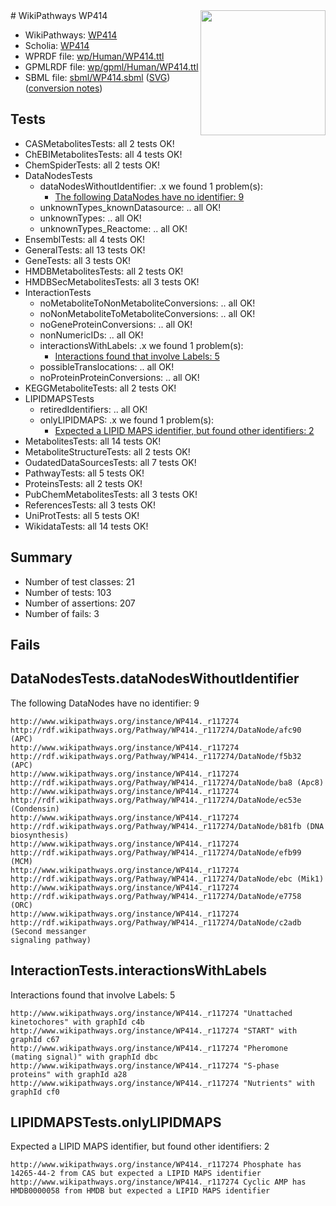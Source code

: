 <img style="float: right; width: 200px" src="../logo.png" />
# WikiPathways WP414

* WikiPathways: [WP414](https://identifiers.org/wikipathways:WP414)
* Scholia: [WP414](https://scholia.toolforge.org/wikipathways/WP414)
* WPRDF file: [wp/Human/WP414.ttl](../wp/Human/WP414.ttl)
* GPMLRDF file: [wp/gpml/Human/WP414.ttl](../wp/gpml/Human/WP414.ttl)
* SBML file: [sbml/WP414.sbml](../sbml/WP414.sbml) ([SVG](../sbml/WP414.svg)) ([conversion notes](../sbml/WP414.txt))

## Tests
* CASMetabolitesTests: all 2 tests OK!
* ChEBIMetabolitesTests: all 4 tests OK!
* ChemSpiderTests: all 2 tests OK!
* DataNodesTests
    * dataNodesWithoutIdentifier: .x we found 1 problem(s):
        * [The following DataNodes have no identifier: 9](#d2d32fa8)
    * unknownTypes_knownDatasource: .. all OK!
    * unknownTypes: .. all OK!
    * unknownTypes_Reactome: .. all OK!
* EnsemblTests: all 4 tests OK!
* GeneralTests: all 13 tests OK!
* GeneTests: all 3 tests OK!
* HMDBMetabolitesTests: all 2 tests OK!
* HMDBSecMetabolitesTests: all 3 tests OK!
* InteractionTests
    * noMetaboliteToNonMetaboliteConversions: .. all OK!
    * noNonMetaboliteToMetaboliteConversions: .. all OK!
    * noGeneProteinConversions: .. all OK!
    * nonNumericIDs: .. all OK!
    * interactionsWithLabels: .x we found 1 problem(s):
        * [Interactions found that involve Labels: 5](#630d267c)
    * possibleTranslocations: .. all OK!
    * noProteinProteinConversions: .. all OK!
* KEGGMetaboliteTests: all 2 tests OK!
* LIPIDMAPSTests
    * retiredIdentifiers: .. all OK!
    * onlyLIPIDMAPS: .x we found 1 problem(s):
        * [Expected a LIPID MAPS identifier, but found other identifiers: 2](#48cc60b9)
* MetabolitesTests: all 14 tests OK!
* MetaboliteStructureTests: all 2 tests OK!
* OudatedDataSourcesTests: all 7 tests OK!
* PathwayTests: all 5 tests OK!
* ProteinsTests: all 2 tests OK!
* PubChemMetabolitesTests: all 3 tests OK!
* ReferencesTests: all 3 tests OK!
* UniProtTests: all 5 tests OK!
* WikidataTests: all 14 tests OK!


## Summary

* Number of test classes: 21
* Number of tests: 103
* Number of assertions: 207
* Number of fails: 3

## Fails

<a name="d2d32fa8" />

## DataNodesTests.dataNodesWithoutIdentifier

The following DataNodes have no identifier: 9
```
http://www.wikipathways.org/instance/WP414._r117274 http://rdf.wikipathways.org/Pathway/WP414._r117274/DataNode/afc90 (APC)
http://www.wikipathways.org/instance/WP414._r117274 http://rdf.wikipathways.org/Pathway/WP414._r117274/DataNode/f5b32 (APC)
http://www.wikipathways.org/instance/WP414._r117274 http://rdf.wikipathways.org/Pathway/WP414._r117274/DataNode/ba8 (Apc8)
http://www.wikipathways.org/instance/WP414._r117274 http://rdf.wikipathways.org/Pathway/WP414._r117274/DataNode/ec53e (Condensin)
http://www.wikipathways.org/instance/WP414._r117274 http://rdf.wikipathways.org/Pathway/WP414._r117274/DataNode/b81fb (DNA biosynthesis)
http://www.wikipathways.org/instance/WP414._r117274 http://rdf.wikipathways.org/Pathway/WP414._r117274/DataNode/efb99 (MCM)
http://www.wikipathways.org/instance/WP414._r117274 http://rdf.wikipathways.org/Pathway/WP414._r117274/DataNode/ebc (Mik1)
http://www.wikipathways.org/instance/WP414._r117274 http://rdf.wikipathways.org/Pathway/WP414._r117274/DataNode/e7758 (ORC)
http://www.wikipathways.org/instance/WP414._r117274 http://rdf.wikipathways.org/Pathway/WP414._r117274/DataNode/c2adb (Second messanger 
signaling pathway)
```

<a name="630d267c" />

## InteractionTests.interactionsWithLabels

Interactions found that involve Labels: 5
```
http://www.wikipathways.org/instance/WP414._r117274 "Unattached kinetochores" with graphId c4b
http://www.wikipathways.org/instance/WP414._r117274 "START" with graphId c67
http://www.wikipathways.org/instance/WP414._r117274 "Pheromone
(mating signal)" with graphId dbc
http://www.wikipathways.org/instance/WP414._r117274 "S-phase
proteins" with graphId a28
http://www.wikipathways.org/instance/WP414._r117274 "Nutrients" with graphId cf0
```

<a name="48cc60b9" />

## LIPIDMAPSTests.onlyLIPIDMAPS

Expected a LIPID MAPS identifier, but found other identifiers: 2
```
http://www.wikipathways.org/instance/WP414._r117274 Phosphate has 14265-44-2 from CAS but expected a LIPID MAPS identifier
http://www.wikipathways.org/instance/WP414._r117274 Cyclic AMP has HMDB0000058 from HMDB but expected a LIPID MAPS identifier
```


